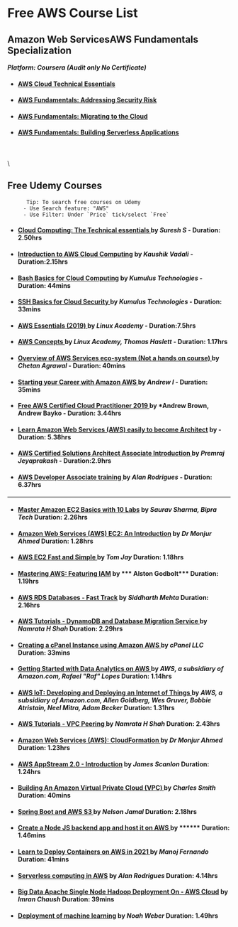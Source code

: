 # Free AWS Course List
 
 
 ## Amazon Web ServicesAWS Fundamentals Specialization
 ***Platform: Coursera (Audit only No Certificate)***
 
- #### [AWS Cloud Technical Essentials](https://www.coursera.org/learn/aws-cloud-technical-essentials/home/welcome)

- #### [AWS Fundamentals: Addressing Security Risk](https://www.coursera.org/learn/aws-fundamentals-addressing-security-risk?specialization=aws-fundamentals)

- #### [AWS Fundamentals: Migrating to the Cloud](https://www.coursera.org/learn/aws-fundamentals-cloud-migration?specialization=aws-fundamentals)

- #### [AWS Fundamentals: Building Serverless Applications](https://www.coursera.org/learn/aws-fundamentals-building-serverless-applications "Bulid serverless apps")
\
\
\
## Free Udemy Courses
          Tip: To search free courses on Udemy
         - Use Search feature: "AWS" 
         - Use Filter: Under `Price` tick/select `Free` 

- #### [Cloud Computing: The Technical essentials ](https://www.udemy.com/course/cloud-computing-the-technical-essentials/) by ***Suresh S*** - Duration: 2.50hrs

- #### [Introduction to AWS Cloud Computing](https://www.udemy.com/course/introduction-to-aws-cloud-computing/) by ***Kaushik Vadali*** - Duration:2.15hrs

- #### [Bash Basics for Cloud Computing](https://www.udemy.com/course/bash-basics-for-cloud-computing/) by ***Kumulus Technologies*** -  Duration: 44mins
 
- #### [SSH Basics for Cloud Security ](https://www.udemy.com/course/ssh-basics-for-cloud-security/) by ***Kumulus Technologies*** - Duration: 33mins

- #### [AWS Essentials (2019) ](https://www.udemy.com/course/linux-academy-aws-essentials-2019/) by ***Linux Academy***    -   Duration:7.5hrs

- #### [AWS Concepts ](https://www.udemy.com/course/aws-concepts/) by ***Linux Academy, Thomas Haslett*** - Duration: 1.17hrs
 
- #### [Overview of AWS Services eco-system (Not a hands on course) ](https://www.udemy.com/course/overview-of-aws-services/) by ***Chetan Agrawal*** - Duration: 40mins
 
- #### [Starting your Career with Amazon AWS ](https://www.udemy.com/course/how-to-start-a-carrer-in-cloud-computing-with-amazon-aws/) by ***Andrew I*** - Duration: 35mins
 
- #### [Free AWS Certified Cloud Practitioner 2019 ](https://www.udemy.com/course/free-aws-certified-cloud-practitioner/) by ***Andrew Brown, Andrew Bayko** - Duration: 3.44hrs

- #### [Learn Amazon Web Services (AWS) easily to become Architect](https://www.udemy.com/course/learn-amazon-web-services-aws-easily-to-become-architect/) by - Duration: 5.38hrs

- #### [AWS Certified Solutions Architect Associate Introduction ](https://www.udemy.com/course/aws-certified-solutions-architect-associate-in-30-days/) by ***Premraj Jeyaprakash*** - Duration:2.9hrs

- #### [AWS Developer Associate training ](https://www.udemy.com/course/aws-developer-associate-training/) by ***Alan Rodrigues*** - Duration: 6.37hrs

 ---



- #### [Master Amazon EC2 Basics with 10 Labs](https://www.udemy.com/course/ec2with10labs/) by ***Saurav Sharma, Bipra Tech*** Duration: 2.26hrs

- #### [Amazon Web Services (AWS) EC2: An Introduction](https://www.udemy.com/course/amazon-web-services-aws-ec2-an-introduction/) by ***Dr Monjur Ahmed*** Duration: 1.28hrs

- #### [AWS EC2 Fast and Simple ](https://www.udemy.com/course/aws-ec2-fast-and-simple/) by ***Tom Jay*** Duration: 1.18hrs

- #### [Mastering AWS: Featuring IAM](https://www.udemy.com/course/mastering-aws-featuring-iam/) by *** Alston Godbolt*** Duration: 1.19hrs

- #### [AWS RDS Databases - Fast Track](https://www.udemy.com/course/aws-rds-databases-tutorial-training-free/) by ***Siddharth Mehta*** Duration: 2.16hrs
 
 - #### [AWS Tutorials - DynamoDB and Database Migration Service ](https://www.udemy.com/course/namrata-h-shah-aws-tutorials-dynamodb-and-database-migration-service/) by ***Namrata H Shah*** Duration: 2.29hrs

-  #### [Creating a cPanel Instance using Amazon AWS ](https://www.udemy.com/course/cpanel-and-aws/) by ***cPanel LLC*** Duration: 33mins

-  #### [Getting Started with Data Analytics on AWS ](https://www.udemy.com/course/getting-started-data-analytics-aws/) by ***AWS, a subsidiary of Amazon.com, Rafael "Raf" Lopes*** Duration: 1.14hrs

- #### [AWS IoT: Developing and Deploying an Internet of Things ](https://www.udemy.com/course/aws-iot-internet-of-things/) by ***AWS, a subsidiary of Amazon.com, Allen Goldberg, Wes Gruver, Bobbie Atristain, Neel Mitra, Adam Becker*** Duration: 1.31hrs

-  #### [AWS Tutorials - VPC Peering ](https://www.udemy.com/course/namrata-h-shah-aws-tutorials-vpc-peering/) by ***Namrata H Shah*** Duration: 2.43hrs

- #### [Amazon Web Services (AWS): CloudFormation ](https://www.udemy.com/course/amazon-web-services-aws-cloudformation/) by ***Dr Monjur Ahmed*** Duration: 1.23hrs

- #### [AWS AppStream 2.0 - Introduction](https://www.udemy.com/course/aws-appstream-20-introduction/) by ***James Scanlon*** Duration: 1.24hrs





- #### [Building An Amazon Virtual Private Cloud (VPC) ](https://www.udemy.com/course/building-an-amazon-virtual-private-cloud-vpc/) by ***Charles Smith*** Duration: 40mins

 - #### [Spring Boot and AWS S3 ](https://www.udemy.com/course/spring-boot-and-aws-s3/) by ***Nelson Jamal*** Duration: 2.18hrs

-  #### [Create a Node JS backend app and host it on AWS ](https://www.udemy.com/course/free-create-a-node-js-backend-app-and-host-it-on-aws/) by ****** Duration: 1.46mins

-  #### [Learn to Deploy Containers on AWS in 2021 ](https://www.udemy.com/course/learn-to-deploy-containers-on-aws-in-2021/) by ***Manoj Fernando*** Duration: 41mins

-  #### [Serverless computing in AWS](https://www.udemy.com/course/serverless-computing-in-aws/) by ***Alan Rodrigues*** Duration: 4.14hrs
 
- #### [Big Data Apache Single Node Hadoop Deployment On - AWS Cloud](https://www.udemy.com/course/single-node-hadoop/) by ***Imran Chaush*** Duration: 39mins
 
 - #### [Deployment of machine learning](https://www.udemy.com/course/deployment-of-machine-learning/) by ***Noah Weber*** Duration: 1.49hrs















 

 
